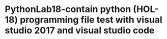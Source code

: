 # PythonLab18-contain python (HOL-18) programming file test with visual studio 2017 and visual studio code 

